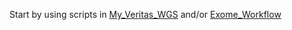 Start by using scripts in [My_Veritas_WGS](https://github.com/cwarden45/DNAseq_templates/edit/master/My_Veritas_WGS) and/or [Exome_Workflow](https://github.com/cwarden45/DNAseq_templates/tree/master/Exome_Workflow)